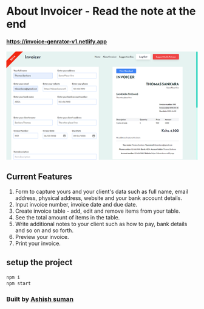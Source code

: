 # About Invoicer - Read the note at the end

#### https://invoice-genrator-v1.netlify.app

![alt](./Screenshot.png)

## Current Features

1. Form to capture yours and your client's data such as full name, email address, physical address, website and your bank account details.
2. Input invoice number, invoice date and due date.
3. Create invoice table - add, edit and remove items from your table.
4. See the total amount of items in the table.
5. Write additional notes to your client such as how to pay, bank details and so on and so forth.
6. Preview your invoice.
7. Print your invoice.

## setup the project
```bash 
npm i
npm start
```





### Built by [Ashish suman](https://ashishsuman.me)
